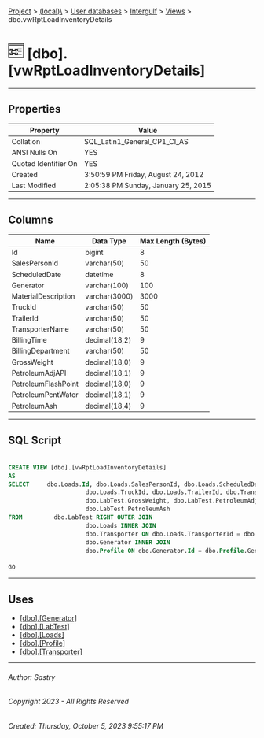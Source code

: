 #### 

[Project](../../../../index.md) > [(local)\\](../../../index.md) > [User databases](../../index.md) > [Intergulf](../index.md) > [Views](Views.md) > dbo.vwRptLoadInventoryDetails

# ![Views](../../../../Images/View32.png) [dbo].[vwRptLoadInventoryDetails]

---

## <a name="#properties"></a>Properties

| Property | Value |
|---|---|
| Collation | SQL_Latin1_General_CP1_CI_AS |
| ANSI Nulls On | YES |
| Quoted Identifier On | YES |
| Created | 3:50:59 PM Friday, August 24, 2012 |
| Last Modified | 2:05:38 PM Sunday, January 25, 2015 |


---

## <a name="#columns"></a>Columns

| Name | Data Type | Max Length (Bytes) |
|---|---|---|
| Id | bigint | 8 |
| SalesPersonId | varchar(50) | 50 |
| ScheduledDate | datetime | 8 |
| Generator | varchar(100) | 100 |
| MaterialDescription | varchar(3000) | 3000 |
| TruckId | varchar(50) | 50 |
| TrailerId | varchar(50) | 50 |
| TransporterName | varchar(50) | 50 |
| BillingTime | decimal(18,2) | 9 |
| BillingDepartment | varchar(50) | 50 |
| GrossWeight | decimal(18,0) | 9 |
| PetroleumAdjAPI | decimal(18,1) | 9 |
| PetroleumFlashPoint | decimal(18,0) | 9 |
| PetroleumPcntWater | decimal(18,1) | 9 |
| PetroleumAsh | decimal(18,4) | 9 |


---

## <a name="#sqlscript"></a>SQL Script

```sql

CREATE VIEW [dbo].[vwRptLoadInventoryDetails]
AS
SELECT     dbo.Loads.Id, dbo.Loads.SalesPersonId, dbo.Loads.ScheduledDate, dbo.Generator.Name AS Generator, dbo.Profile.MaterialDescription, 
                      dbo.Loads.TruckId, dbo.Loads.TrailerId, dbo.Transporter.Name AS TransporterName, dbo.Loads.BillingTime, dbo.Loads.BillingDepartment, 
                      dbo.LabTest.GrossWeight, dbo.LabTest.PetroleumAdjAPI, dbo.LabTest.PetroleumFlashPoint, dbo.LabTest.PetroleumPcntWater, 
                      dbo.LabTest.PetroleumAsh
FROM         dbo.LabTest RIGHT OUTER JOIN
                      dbo.Loads INNER JOIN
                      dbo.Transporter ON dbo.Loads.TransporterId = dbo.Transporter.Id ON dbo.LabTest.Id = dbo.Loads.LabTestId LEFT OUTER JOIN
                      dbo.Generator INNER JOIN
                      dbo.Profile ON dbo.Generator.Id = dbo.Profile.GeneratorId ON dbo.Loads.ProfileId = dbo.Profile.Id

GO

```


---

## <a name="#uses"></a>Uses

* [[dbo].[Generator]](../Tables/dbo_Generator.md)
* [[dbo].[LabTest]](../Tables/dbo_LabTest.md)
* [[dbo].[Loads]](../Tables/dbo_Loads.md)
* [[dbo].[Profile]](../Tables/dbo_Profile.md)
* [[dbo].[Transporter]](../Tables/dbo_Transporter.md)


---

###### Author:  Sastry

###### Copyright 2023 - All Rights Reserved

###### Created: Thursday, October 5, 2023 9:55:17 PM


